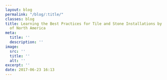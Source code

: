 ```yaml
---
layout: blog
permalink: "/blog/:title/"
classes: blog
title: Learning the Best Practices for Tile and Stone Installations by the Tile Council
  of North America
meta:
  title: ''
  description: ''
image:
  src: ''
  title: ''
  alt: ''
excerpt: ''
date: 2017-06-23 16:13
---
```

